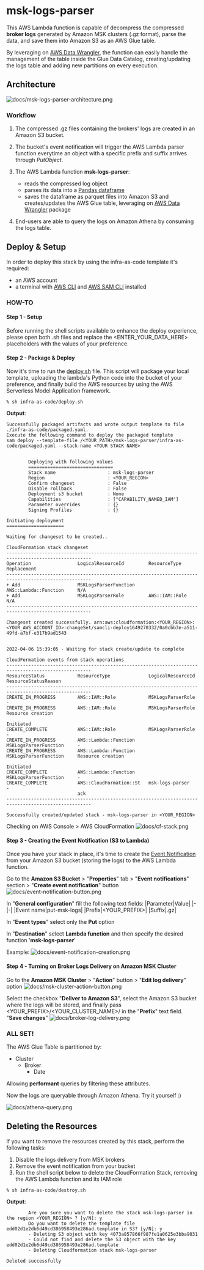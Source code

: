 # msk-logs-parser

This AWS Lambda function is capable of decompress the compressed **broker logs** generated by Amazon MSK clusters (.gz format), parse the data, and save them into Amazon S3 as an AWS Glue table.

By leveraging on [AWS Data Wrangler](https://github.com/awslabs/aws-data-wrangler), the function can easily handle the management of the table inside the Glue Data Catalog, creating/updating the logs table and adding new partitions on every execution.


## Architecture

![docs/msk-logs-parser-architecture.png](docs/msk-logs-parser-architecture.png)


### Workflow

1. The compressed .gz files containing the brokers' logs are created in an Amazon S3 bucket.

2. The bucket's event notification will trigger the AWS Lambda parser function everytime an object with a specific prefix and suffix arrives through *PutObject*.

3. The AWS Lambda function **msk-logs-parser**:
    - reads the compressed log object
    - parses its data into a [Pandas dataframe](https://pandas.pydata.org/docs/reference/api/pandas.DataFrame.html)
    - saves the dataframe as parquet files into Amazon S3 and creates/updates the AWS Glue table, leveraging on [AWS Data Wrangler](https://github.com/awslabs/aws-data-wrangler) package

4. End-users are able to query the logs on Amazon Athena by consuming the logs table.


## Deploy & Setup

In order to deploy this stack by using the infra-as-code template it's required:
- an AWS account
- a terminal with [AWS CLI](https://aws.amazon.com/cli/) and [AWS SAM CLI](https://aws.amazon.com/serverless/sam/) installed


### HOW-TO

#### Step 1 - Setup
Before running the shell scripts available to enhance the deploy experience, please open both .sh files and replace the <ENTER_YOUR_DATA_HERE> placeholders with the values of your preference.

#### Step 2 - Package & Deploy
Now it's time to run the [deploy.sh](infra-as-code/destroy.sh) file.
This script will package your local template, uploading the lambda's Python code into the bucket of your preference, and finally build the AWS resources by using the AWS Serverless Model Application framework.

```
% sh infra-as-code/deploy.sh 
```

**Output**:
```
Successfully packaged artifacts and wrote output template to file ./infra-as-code/packaged.yaml.
Execute the following command to deploy the packaged template
sam deploy --template-file /<YOUR_PATH>/msk-logs-parser/infra-as-code/packaged.yaml --stack-name <YOUR STACK NAME>


        Deploying with following values
        ===============================
        Stack name                   : msk-logs-parser
        Region                       : <YOUR_REGION>
        Confirm changeset            : False
        Disable rollback             : False
        Deployment s3 bucket         : None
        Capabilities                 : ["CAPABILITY_NAMED_IAM"]
        Parameter overrides          : {}
        Signing Profiles             : {}

Initiating deployment
=====================

Waiting for changeset to be created..

CloudFormation stack changeset
-----------------------------------------------------------------------------------------------------
Operation                 LogicalResourceId         ResourceType              Replacement             
-----------------------------------------------------------------------------------------------------
+ Add                     MSKLogsParserFunction     AWS::Lambda::Function     N/A                     
+ Add                     MSKLogsParserRole         AWS::IAM::Role            N/A                     
-----------------------------------------------------------------------------------------------------

Changeset created successfully. arn:aws:cloudformation:<YOUR_REGION>:<YOUR_AWS_ACCOUNT_ID>:changeSet/samcli-deploy1649270332/0a0cbb3e-a511-49fd-a7bf-e317b9ad1543


2022-04-06 15:39:05 - Waiting for stack create/update to complete

CloudFormation events from stack operations
-----------------------------------------------------------------------------------------------------
ResourceStatus            ResourceType              LogicalResourceId         ResourceStatusReason    
-----------------------------------------------------------------------------------------------------
CREATE_IN_PROGRESS        AWS::IAM::Role            MSKLogsParserRole         -                       
CREATE_IN_PROGRESS        AWS::IAM::Role            MSKLogsParserRole         Resource creation       
                                                                              Initiated               
CREATE_COMPLETE           AWS::IAM::Role            MSKLogsParserRole         -                       
CREATE_IN_PROGRESS        AWS::Lambda::Function     MSKLogsParserFunction     -                       
CREATE_IN_PROGRESS        AWS::Lambda::Function     MSKLogsParserFunction     Resource creation       
                                                                              Initiated               
CREATE_COMPLETE           AWS::Lambda::Function     MSKLogsParserFunction     -                       
CREATE_COMPLETE           AWS::CloudFormation::St   msk-logs-parser           -                       
                          ack                                                                         
-----------------------------------------------------------------------------------------------------

Successfully created/updated stack - msk-logs-parser in <YOUR_REGION>
```

Checking on AWS Console > AWS CloudFormation
![docs/cf-stack.png](docs/cf-stack.png)

#### Step 3 - Creating the Event Notification (S3 to Lambda)
Once you have your stack in place, it's time to create the [Event Notification](https://docs.aws.amazon.com/AmazonS3/latest/userguide/NotificationHowTo.html) from your Amazon S3 bucket (storing the logs) to the AWS Lambda function.

Go to the **Amazon S3 Bucket** > "**Properties**" tab > "**Event notifications**" section > "**Create event notification**" button
![docs/event-notification-button.png](docs/event-notification-button.png)

In "**General configuration**" fill the following text fields:
|Parameter|Value|
|-|-|
|Event name|put-msk-logs|
|Prefix|<YOUR_PREFIX>|
|Suffix|.gz|

In "**Event types**" select only the **Put** option

In "**Destination**" select **Lambda function** and then specify the desired function '**msk-logs-parser**'

Example:
![docs/event-notification-creation.png](docs/event-notification-creation.png)

#### Step 4 - Turning on Broker Logs Delivery on Amazon MSK Cluster

Go to the **Amazon MSK Cluster** > "**Action**" button > "**Edit log delivery**" option
![docs/msk-cluster-action-button.png](docs/msk-cluster-action-button.png)

Select the checkbox "**Deliver to Amazon S3**", select the Amazon S3 bucket where the logs will be stored, and finally pass <YOUR_PREFIX>/<YOUR_CLUSTER_NAME>/ in the "**Prefix**" text field. "**Save changes**"
![docs/broker-log-delivery.png](docs/broker-log-delivery.png)

### ALL SET!

The AWS Glue Table is partitioned by:
- Cluster
    - Broker
        - Date

Allowing **performant** queries by filtering these attributes.

Now the logs are queryable through Amazon Athena. Try it yourself :)

![docs/athena-query.png](docs/athena-query.png)


## Deleting the Resources

If you want to remove the resources created by this stack, perform the following tasks:

1. Disable the logs delivery from MSK brokers
2. Remove the event notification from your bucket
3. Run the shell script below to delete the CloudFormation Stack, removing the AWS Lambda function and its IAM role

```
% sh infra-as-code/destroy.sh 
```

**Output**:
```
        Are you sure you want to delete the stack msk-logs-parser in the region <YOUR_REGION> ? [y/N]: y
        Do you want to delete the template file edd02d1e2db6d49cd386958493e286ad.template in S3? [y/N]: y
        - Deleting S3 object with key 4073a857866f987fe1a0625e3bba9031
        - Could not find and delete the S3 object with the key edd02d1e2db6d49cd386958493e286ad.template
        - Deleting Cloudformation stack msk-logs-parser

Deleted successfully
```
